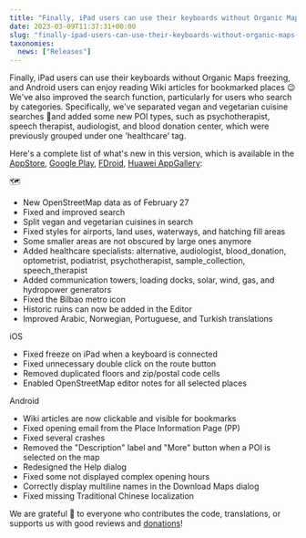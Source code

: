 ```yaml
---
title: "Finally, iPad users can use their keyboards without Organic Maps freezing, and Android users can enjoy reading Wiki articles for bookmarked places 😉 We''ve also improved the search function, particularly for users who search by categories"
date: 2023-03-09T11:37:31+00:00
slug: "finally-ipad-users-can-use-their-keyboards-without-organic-maps-freezing-and-android-users-can-enjoy-reading-wiki-articles-for-bookmarked-places-we-ve-also-improved-the-search-function-particularly-for-users-who-search-by-categories"
taxonomies:
  news: ["Releases"]
---
```


Finally, iPad users can use their keyboards without Organic Maps freezing, and Android users can enjoy reading Wiki articles for bookmarked places 😉 We've also improved the search function, particularly for users who search by categories. Specifically, we've separated vegan and vegetarian cuisine searches 🌱and added some new POI types, such as psychotherapist, speech therapist, audiologist, and blood donation center, which were previously grouped under one 'healthcare' tag.

Here's a complete list of what's new in this version, which is available in the [AppStore](https://apps.apple.com/app/organic-maps/id1567437057), [Google Play](https://play.google.com/store/apps/details?id=app.organicmaps), [FDroid](https://f-droid.org/packages/app.organicmaps/), [Huawei AppGallery](https://appgallery.huawei.com/#/app/C104325611):

🗺️
* New OpenStreetMap data as of February 27
* Fixed and improved search
* Split vegan and vegetarian cuisines in search
* Fixed styles for airports, land uses, waterways, and hatching fill areas
* Some smaller areas are not obscured by large ones anymore
* Added healthcare specialists: alternative, audiologist, blood\_donation, optometrist, podiatrist, psychotherapist, sample\_collection, speech\_therapist
* Added communication towers, loading docks, solar, wind, gas, and hydropower generators
* Fixed the Bilbao metro icon
* Historic ruins can now be added in the Editor
* Improved Arabic, Norwegian, Portuguese, and Turkish translations

iOS
* Fixed freeze on iPad when a keyboard is connected
* Fixed unnecessary double click on the route button
* Removed duplicated floors and zip/postal code cells
* Enabled OpenStreetMap editor notes for all selected places

Android
* Wiki articles are now clickable and visible for bookmarks
* Fixed opening email from the Place Information Page (PP)
* Fixed several crashes
* Removed the "Description" label and "More" button when a POI is selected on the map
* Redesigned the Help dialog
* Fixed some not displayed complex opening hours
* Correctly display multiline names in the Download Maps dialog
* Fixed missing Traditional Chinese localization

We are grateful 🙏 to everyone who contributes the code, translations, or supports us with good reviews and [donations](https://organicmaps.app/donate/)!
